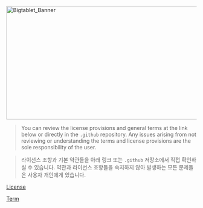 <img width="1800" height="300" alt="Bigtablet_Banner" src="https://github.com/user-attachments/assets/4051566b-103c-462d-a663-213ef7d056d4" /> <br>

> You can review the license provisions and general terms at the link below or directly in the `.github` repository. Any issues arising from not reviewing or understanding the terms and license provisions are the sole responsibility of the user.

> 라이선스 조항과 기본 약관들을 아래 링크 또는 `.github` 저장소에서 직접 확인하실 수 있습니다. 약관과 라이선스 조항들을 숙지하지 않아 발생하는 모든 문제들은 사용자 개인에게 있습니다.

[License](https://github.com/Bigtablet/.github/blob/main/BIGTABLET_LICENSE.md)

[Term](https://github.com/Bigtablet/.github/blob/main/README.md)
